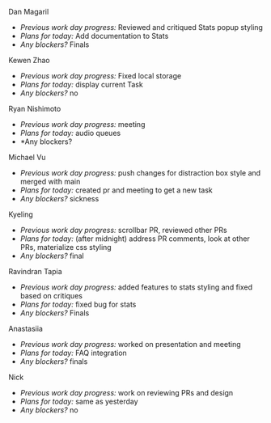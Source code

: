 Dan Magaril  
+ *Previous work day progress:* Reviewed and critiqued Stats popup styling
+ *Plans for today:* Add documentation to Stats
+ *Any blockers?* Finals

Kewen Zhao  
+ *Previous work day progress:*
Fixed local storage
+ *Plans for today:*
display current Task
+ *Any blockers?* no

Ryan Nishimoto  
+ *Previous work day progress:*
meeting
+ *Plans for today:*
audio queues
+ *Any blockers?

Michael Vu  
+ *Previous work day progress:* push changes for distraction box style and merged with main
+ *Plans for today:* created pr and meeting to get a new task
+ *Any blockers?* sickness

Kyeling  
+ *Previous work day progress:* scrollbar PR, reviewed other PRs
+ *Plans for today:* (after midnight) address PR comments, look at other PRs, materialize css styling
+ *Any blockers?* final

Ravindran Tapia  
+ *Previous work day progress:* added features to stats styling and fixed based on critiques
+ *Plans for today:* fixed bug for stats
+ *Any blockers?* Finals

Anastasiia  
+ *Previous work day progress:*
worked on presentation and meeting
+ *Plans for today:*
FAQ integration
+ *Any blockers?*
finals

Nick  
+ *Previous work day progress:* work on reviewing PRs and design
+ *Plans for today:* same as yesterday
+ *Any blockers?* no
